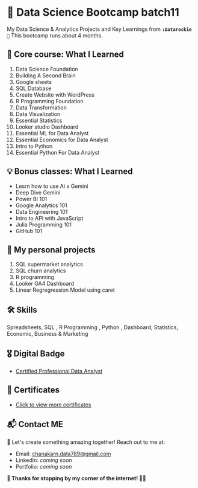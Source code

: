 # 🌳 Data Science Bootcamp batch11  
  My Data Science & Analytics Projects and Key Learnings from **`:Datarockie 🦉`**
  This bootcamp runs about 4 months.
## 🏅 Core course: What I Learned 

1. Data Science Foundation
2. Building A Second Brain
3. Google sheets
4. SQL Database
5. Create Website with WordPress
6. R Programming Foundation
7. Data Transformation
8. Data Visualization
9. Essential Statistics
10. Looker studio Dashboard
11. Essential ML for Data Analyst
12. Essential Economics for Data Analyst
13. Intro to Python
14. Essential Python For Data Analyst

## 💡 Bonus classes:  What I Learned
- Lesrn how to use Ai x Gemini
- Deep Dive Gemini
- Power BI 101
- Google Analytics 101
- Data Engineering 101
- Intro to API with JavaScript
- Julia Programming 101
- GitHub 101

## 📂 My personal projects

1. SQL supermarket analytics
2. SQL churn analytics
3. R programming
4. Looker GA4 Dashboard
5. Linear Regregression Model using caret

## 🛠 Skills
Spreadsheets, SQL , R Programming , Python , Dashboard, Statistics, Economic, Business & Marketing

## 🎖 Digital Badge
- [Certified Professional Data Analyst](https://api.badgr.io/public/assertions/zVGZaGrSQXiWZQasDTgkFQ?identity__email=chanakarn.data789%40gmail.com)

## 📜 Certificates
- [Click to view more certificates](https://github.com/BowlaSunsun/Certificate)

## 📬 Contact ME

🍫 Let's create something amazing together! Reach out to me at:

- Email: chanakarn.data789@gmail.com
- LinkedIn: *coming soon*
- Portfolio: *coming soon*

**💖 Thanks for stopping by my corner of the internet! 💫✨**
